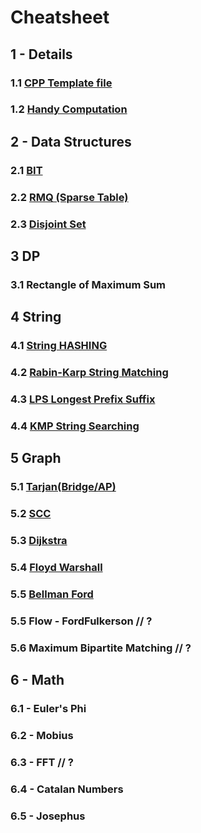 # Cheatsheet

## 1 - Details
### 1.1 [CPP Template file](src/1%20-%20Details/template.cpp)
### 1.2 [Handy Computation](src/1%20-%20Details/computation.cpp)

## 2 - Data Structures
### 2.1 [BIT](src/2%20-%20Data%20Structure/BIT.cpp)
### 2.2 [RMQ (Sparse Table)](src/2%20-%20Data%20Structure/RMQ_SparseT.cpp)
### 2.3 [Disjoint Set](src/2%20-%20Data%20Structure/DSU.cpp)

## 3 DP
### 3.1 Rectangle of Maximum Sum

## 4 String
### 4.1 [String HASHING](/src/4%20-%20String/HASHING.cpp)
### 4.2 [Rabin-Karp String Matching](/src/4%20-%20String/RK.cpp)
### 4.3 [LPS Longest Prefix Suffix](/src/4%20-%20String/LPS.cpp)
### 4.4 [KMP String Searching](/src/4%20-%20String/KMP.cpp)

## 5 Graph
### 5.1 [Tarjan(Bridge/AP)](src/5%20-%20Graph/tarjan.cpp)
### 5.2 [SCC](/src/5%20-%20Graph/SCC.cpp)
### 5.3 [Dijkstra](src/5%20-%20Graph/dijkstra.cpp)
### 5.4 [Floyd Warshall](src/5%20-%20Graph/floyd.cpp)
### 5.5 [Bellman Ford](src/5%20-%20Graph/bellman.cpp)
### 5.5 Flow - FordFulkerson // ?
### 5.6 Maximum Bipartite Matching // ?

## 6 - Math
### 6.1 - Euler's Phi
### 6.2 - Mobius
### 6.3 - FFT // ?
### 6.4 - Catalan Numbers
### 6.5 - Josephus
